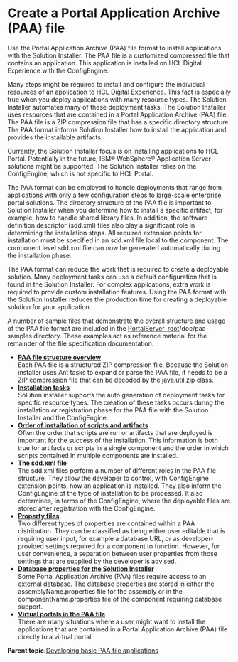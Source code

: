 # Create a Portal Application Archive \(PAA\) file

Use the Portal Application Archive \(PAA\) file format to install applications with the Solution Installer. The PAA file is a customized compressed file that contains an application. This application is installed on HCL Digital Experience with the ConfigEngine.

Many steps might be required to install and configure the individual resources of an application to HCL Digital Experience. This fact is especially true when you deploy applications with many resource types. The Solution Installer automates many of these deployment tasks. The Solution Installer uses resources that are contained in a Portal Application Archive \(PAA\) file. The PAA file is a ZIP compression file that has a specific directory structure. The PAA format informs Solution Installer how to install the application and provides the installable artifacts.

Currently, the Solution Installer focus is on installing applications to HCL Portal. Potentially in the future, IBM® WebSphere® Application Server solutions might be supported. The Solution Installer relies on the ConfigEngine, which is not specific to HCL Portal.

The PAA format can be employed to handle deployments that range from applications with only a few configuration steps to large-scale enterprise portal solutions. The directory structure of the PAA file is important to Solution Installer when you determine how to install a specific artifact, for example, how to handle shared library files. In addition, the software definition descriptor \(sdd.xml\) files also play a significant role in determining the installation steps. All required extension points for installation must be specified in an sdd.xml file local to the component. The component level sdd.xml file can now be generated automatically during the installation phase.

The PAA format can reduce the work that is required to create a deployable solution. Many deployment tasks can use a default configuration that is found in the Solution Installer. For complex applications, extra work is required to provide custom installation features. Using the PAA format with the Solution Installer reduces the production time for creating a deployable solution for your application.

A number of sample files that demonstrate the overall structure and usage of the PAA file format are included in the [PortalServer\_root](../reference/wpsdirstr.md#wp_root)/doc/paa-samples directory. These examples act as reference material for the remainder of the file specification documentation.

-   **[PAA file structure overview](../config/si_paa_spec_ov.md)**  
Each PAA file is a structured ZIP compression file. Because the Solution installer uses Ant tasks to expand or parse the PAA file, it needs to be a ZIP compression file that can be decoded by the java.util.zip class.
-   **[Installation tasks](../config/si_paa_spec_inst.md)**  
Solution installer supports the auto generation of deployment tasks for specific resource types. The creation of these tasks occurs during the installation or registration phase for the PAA file with the Solution Installer and the ConfigEngine.
-   **[Order of installation of scripts and artifacts](../config/si_paa_spec_order.md)**  
Often the order that scripts are run or artifacts that are deployed is important for the success of the installation. This information is both true for artifacts or scripts in a single component and the order in which scripts contained in multiple components are installed.
-   **[The sdd.xml file](../config/si_paa_spec_sdd.md)**  
The sdd.xml files perform a number of different roles in the PAA file structure. They allow the developer to control, with ConfigEngine extension points, how an application is installed. They also inform the ConfigEngine of the type of installation to be processed. It also determines, in terms of the ConfigEngine, where the deployable files are stored after registration with the ConfigEngine.
-   **[Property files](../config/si_paa_spec_prop.md)**  
Two different types of properties are contained within a PAA distribution. They can be classified as being either user editable that is requiring user input, for example a database URL, or as developer-provided settings required for a component to function. However, for user convenience, a separation between user properties from those settings that are supplied by the developer is advised.
-   **[Database properties for the Solution Installer](../config/dbprops_si.md)**  
Some Portal Application Archive \(PAA\) files require access to an external database. The database properties are stored in either the assemblyName.properties file for the assembly or in the componentName.properties file of the component requiring database support.
-   **[Virtual portals in the PAA file](../config/si_paa_spec_vp.md)**  
There are many situations where a user might want to install the applications that are contained in a Portal Application Archive \(PAA\) file directly to a virtual portal.

**Parent topic:**[Developing basic PAA file applications](../config/dev_sol_app.md)

